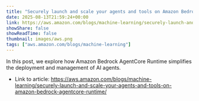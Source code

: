 ```yaml
---
title: "Securely launch and scale your agents and tools on Amazon Bedrock AgentCore Runtime"
date: 2025-08-13T21:59:24+00:00
link: https://aws.amazon.com/blogs/machine-learning/securely-launch-and-scale-your-agents-and-tools-on-amazon-bedrock-agentcore-runtime/
showShare: false
showReadTime: false
thumbnail: images/aws.png
tags: ["aws.amazon.com/blogs/machine-learning"]
---
```

In this post, we explore how Amazon Bedrock AgentCore Runtime simplifies the deployment and management of AI agents.

- Link to article: https://aws.amazon.com/blogs/machine-learning/securely-launch-and-scale-your-agents-and-tools-on-amazon-bedrock-agentcore-runtime/